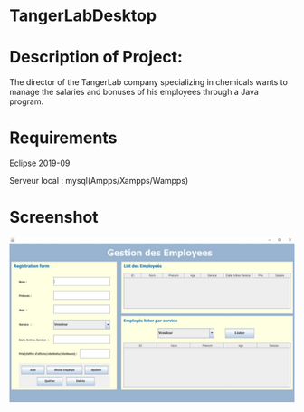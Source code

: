 # TangerLabDesktop


# Description of Project:
The director of the TangerLab company specializing in chemicals wants to manage the salaries and bonuses of his employees through a Java program.

# Requirements

 Eclipse 2019-09
 
 Serveur local : mysql(Ampps/Xampps/Wampps)

# Screenshot
![](https://github.com/taoufiqq/TangerLabDesktop/blob/main/Screenshot/FormDesktop.jpg)
